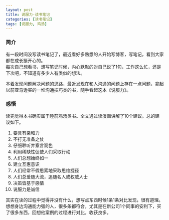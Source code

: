 ```yaml
---
layout: post
title: 说服力-读书笔记
categories: [读书笔记]
tags: [说服力, 鸡汤]
---
```


### 简介

有一段时间没写读书笔记了，最近看好多熟悉的人开始写博客，写笔记，看到大家都在成长挺开心的。  	
每次自己想看书，想写笔记时候，内心默默的对自己说了1句，工作这么忙，还是下次吧，不知道有多少人有类似的想法。	

本着发现问题解决问题的思路，最近发现在和人沟通的问题上存在一点问题，拿起以前亚马逊买的一堆沟通技巧类的书，随手看起这本《说服力》。	

### 感悟

读完觉得本书确实属于睡前鸡汤类书。全文通过读漫画讲解了10个建议。总的建议如下。

1. 要具有亲和力
2. 不打无准备之仗
3. 仔细聆听并察言观色
4. 利用稀缺性促使人们采取行动
5. 人们总想始终如一
6. 建立互惠意识
7. 人们经常不假思索地采取思维捷径
8. 人们总爱随大流，追随名人或权威人士
9. 决策皆基于感情
10. 说服力是诚信

其实在读的过程中觉得并没有什么，想写点东西时候1条1条对比发现，很有道理。想想身边沟通能力强的人，很多条都符合，尤其是在新公司1个同事的安利下，买了很多东西，回想他案例的过程进行对比，收获良多。